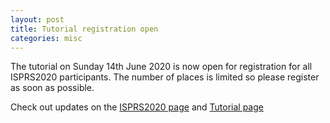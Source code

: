 ```yaml
---
layout: post
title: Tutorial registration open
categories: misc
---
```


The tutorial on Sunday 14th June 2020 is now open for registration for all ISPRS2020 participants. The number of places is limited so please register as soon as possible.

Check out updates on the [ISPRS2020 page]({{site.baseurl}}/isprs2020.html) and [Tutorial page]({{site.baseurl}}/tutorial)
